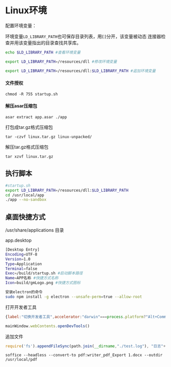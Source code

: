 # Linux环境

配置环境变量：

环境变量`LD_LIBRARY_PATH`也可保存目录列表，用(:)分开，该变量被动态
连接器检查并用该变量指出的目录查找共享库。

```sh
echo $LD_LIBRARY_PATH #查看环境变量

export LD_LIBRARY_PATH=/resources/dll #修改环境变量

export LD_LIBRARY_PATH=/resources/dll:$LD_LIBRARY_PATH #追加环境变量
```


#### 文件授权

`chmod -R 755 startup.sh` 

#### 解压asar压缩包

`asar extract app.asar ./app`

打包成tar.gz格式压缩包

`tar -czvf linux.tar.gz linux-unpacked/`

解压tar.gz格式压缩包

`tar xzvf linux.tar.gz`

## 执行脚本

```sh
#startup.sh
export LD_LIBRARY_PATH=/resources/dll:$LD_LIBRARY_PATH
cd /usr/local/app
./app --no-sandbox
```

## 桌面快捷方式

 /usr/share/applications 目录

app.desktop

```sh
[Desktop Entry]
Encoding=UTF-8
Version=1.0
Type=Application
Terminal=false
Exec=/build/startup.sh #启动脚本路径
Name=APP名称 #快捷方式名称
Icon=build/gmLogo.png #快捷方式图标
```

```bash
安装electron的命令
sudo npm install -g electron --unsafe-perm=true --allow-root
```

打开开发者工具

```javascript
{label:"切换开发者工具",accelerator:"darwin"===process.platform?"Alt+Command+I":"Ctrl+Shift+I",click:function(e,t){t&&t.toggleDevTools()}},

mainWindow.webContents.openDevTools()
```

追加文件

```javascript
require('fs').appendFileSync(path.join(__dirname,"./test.log"), "日志"+"\n")
```



```
soffice --headless --convert-to pdf:writer_pdf_Export 1.docx --outdir  /usr/local/pdf
```

